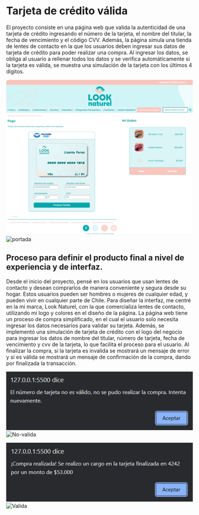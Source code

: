 # Tarjeta de crédito válida
El proyecto consiste en una página web que valida la autenticidad de una tarjeta de crédito ingresando el número de la tarjeta, el nombre del titular, la fecha de vencimiento y el código CVV. Además, la página simula una tienda de lentes de contacto en la que los usuarios deben ingresar sus datos de tarjeta de crédito para poder realizar una compra. Al ingresar los datos, se obliga al usuario a rellenar todos los datos y se verifica automáticamente si la tarjeta es válida, se muestra una simulación de la tarjeta con los últimos 4 dígitos.

![Pagina validación de tarjeta](src\img\portada.png)
![portada](https://user-images.githubusercontent.com/83388668/226417354-7ce83110-772f-4b55-b076-3d16f4f978b3.png)


## Proceso para definir el producto final a nivel de experiencia y de interfaz.
Desde el inicio del proyecto, pensé en los usuarios  que usan lentes de contacto y desean comprarlos de manera conveniente y segura desde su hogar. Estos usuarios pueden ser hombres o mujeres de cualquier edad, y pueden vivir en cualquier parte de Chile. Para diseñar la interfaz, me centré en la mi marca, Look Naturel, con la que comercializa lentes de contacto, utilizando mi logo y colores en el diseño de la página. La página web tiene un proceso de compra simplificado, en el cual el usuario solo necesita ingresar los datos necesarios para validar su tarjeta. Además, se implementó una simulación de tarjeta de crédito con el logo del negocio para ingresar los datos de nombre del titular, número de tarjeta, fecha de vencimiento y cvv de la tarjeta, lo que facilita el proceso para el usuario. Al finalizar la compra, si la tarjeta es invalida se mostrará un mensaje de error y si es válida se mostrará un mensaje de confirmación de la compra, dando por finalizada la transacción. 

![Tarjeta No Válida](src\img\No-valida.png)
![No-valida](https://user-images.githubusercontent.com/83388668/226417407-15dcba6d-ba1e-48d9-b9f9-2fdcc392e412.png)

![Tarjeta Válida](src\img\Valida.png)
![Valida](https://user-images.githubusercontent.com/83388668/226417426-9e85124a-8500-47d4-a7f8-28b2bd2676dd.png)
